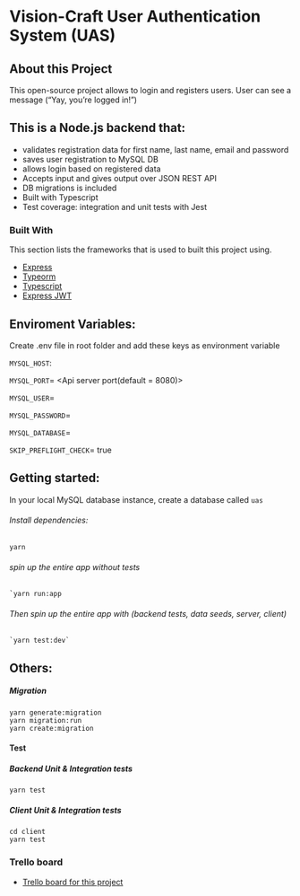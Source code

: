 # Vision-Craft User Authentication System (UAS)

## About this Project
This open-source project allows to login and registers users. User can see a message (“Yay, you’re logged in!”)

## This is a Node.js backend that:
* validates registration data for first name, last name, email and password
* saves user registration to MySQL DB
* allows login based on registered data
* Accepts input and gives output over JSON REST API
* DB migrations is included
* Built with Typescript
* Test coverage: integration and unit tests with Jest


### Built With
This section lists the frameworks that is used to built this project using.
* [Express](https://expressjs.com/)
* [Typeorm](https://typeorm.io/#/)
* [Typescript](https://www.typescriptlang.org/docs/home.html)
* [Express JWT](https://www.npmjs.com/package/express-jwt)

## Enviroment Variables:

Create .env file in root folder and add these keys as environment variable

`MYSQL_HOST`: <Database host>

`MYSQL_PORT`= <Api server port(default = 8080)>

`MYSQL_USER`= <Database User>

`MYSQL_PASSWORD`= <Database Password>

`MYSQL_DATABASE`= <Database name>

`SKIP_PREFLIGHT_CHECK`= true

## Getting started:
In your local MySQL database instance, create a database called `uas`

###### Install dependencies:
	yarn

###### spin up the entire app without tests
	`yarn run:app

###### Then spin up the entire app with (backend tests, data seeds, server, client)
	`yarn test:dev`

## Others:
##### Migration
    yarn generate:migration
    yarn migration:run
    yarn create:migration

#### Test
##### Backend Unit & Integration tests
    yarn test

##### Client Unit & Integration tests
    cd client
	yarn test

### Trello board

* [Trello board for this project](https://trello.com/b/jz3jbpDR)

